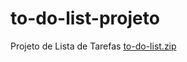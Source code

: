 # to-do-list-projeto
Projeto de Lista de Tarefas
[to-do-list.zip](https://github.com/user-attachments/files/19674582/to-do-list.zip)
